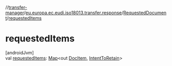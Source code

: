 //[transfer-manager](../../../index.md)/[eu.europa.ec.eudi.iso18013.transfer.response](../index.md)/[RequestedDocument](index.md)/[requestedItems](requested-items.md)

# requestedItems

[androidJvm]\
val [requestedItems](requested-items.md): [Map](https://kotlinlang.org/api/latest/jvm/stdlib/kotlin.collections/-map/index.html)&lt;out [DocItem](../-doc-item/index.md), [IntentToRetain](../../eu.europa.ec.eudi.iso18013.transfer/-intent-to-retain/index.md)&gt;
